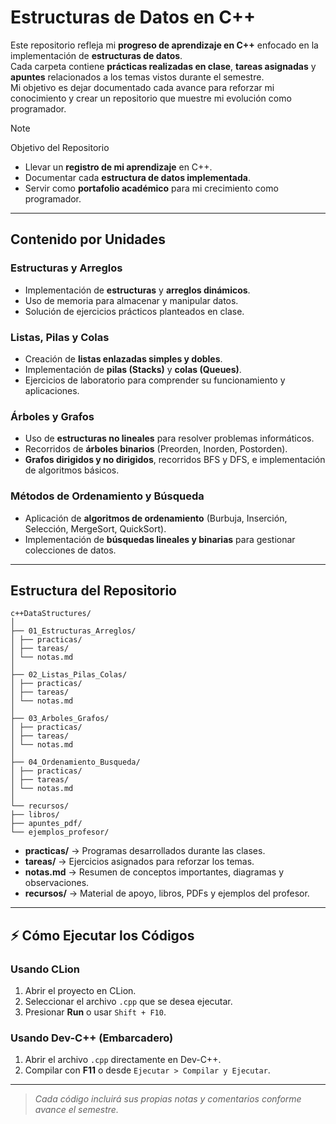 # Estructuras de Datos en C++

Este repositorio refleja mi **progreso de aprendizaje en C++** enfocado en la implementación de **estructuras de datos**.  
Cada carpeta contiene **prácticas realizadas en clase**, **tareas asignadas** y **apuntes** relacionados a los temas vistos durante el semestre.  
Mi objetivo es dejar documentado cada avance para reforzar mi conocimiento y crear un repositorio que muestre mi evolución como programador.

>[!NOTE]
> 
> Objetivo del Repositorio
>- Llevar un **registro de mi aprendizaje** en C++.
>- Documentar cada **estructura de datos implementada**.
>- Servir como **portafolio académico** para mi crecimiento como programador.

---

## Contenido por Unidades

### Estructuras y Arreglos
- Implementación de **estructuras** y **arreglos dinámicos**.
- Uso de memoria para almacenar y manipular datos.
- Solución de ejercicios prácticos planteados en clase.

### Listas, Pilas y Colas
- Creación de **listas enlazadas simples y dobles**.
- Implementación de **pilas (Stacks)** y **colas (Queues)**.
- Ejercicios de laboratorio para comprender su funcionamiento y aplicaciones.

### Árboles y Grafos
- Uso de **estructuras no lineales** para resolver problemas informáticos.
- Recorridos de **árboles binarios** (Preorden, Inorden, Postorden).
- **Grafos dirigidos y no dirigidos**, recorridos BFS y DFS, e implementación de algoritmos básicos.

### Métodos de Ordenamiento y Búsqueda
- Aplicación de **algoritmos de ordenamiento** (Burbuja, Inserción, Selección, MergeSort, QuickSort).
- Implementación de **búsquedas lineales y binarias** para gestionar colecciones de datos.

---

## Estructura del Repositorio

```
c++DataStructures/
│
├── 01_Estructuras_Arreglos/
│ ├── practicas/
│ ├── tareas/
│ └── notas.md
│
├── 02_Listas_Pilas_Colas/
│ ├── practicas/
│ ├── tareas/
│ └── notas.md
│
├── 03_Arboles_Grafos/
│ ├── practicas/
│ ├── tareas/
│ └── notas.md
│
├── 04_Ordenamiento_Busqueda/
│ ├── practicas/
│ ├── tareas/
│ └── notas.md
│
└── recursos/
├── libros/
├── apuntes_pdf/
└── ejemplos_profesor/
```


- **practicas/** → Programas desarrollados durante las clases.
- **tareas/** → Ejercicios asignados para reforzar los temas.
- **notas.md** → Resumen de conceptos importantes, diagramas y observaciones.
- **recursos/** → Material de apoyo, libros, PDFs y ejemplos del profesor.

---

## ⚡ Cómo Ejecutar los Códigos

### Usando CLion
1. Abrir el proyecto en CLion.
2. Seleccionar el archivo `.cpp` que se desea ejecutar.
3. Presionar **Run** o usar `Shift + F10`.

### Usando Dev-C++ (Embarcadero)
1. Abrir el archivo `.cpp` directamente en Dev-C++.
2. Compilar con **F11** o desde `Ejecutar > Compilar y Ejecutar`.

---

> *Cada código incluirá sus propias notas y comentarios conforme avance el semestre.*  
